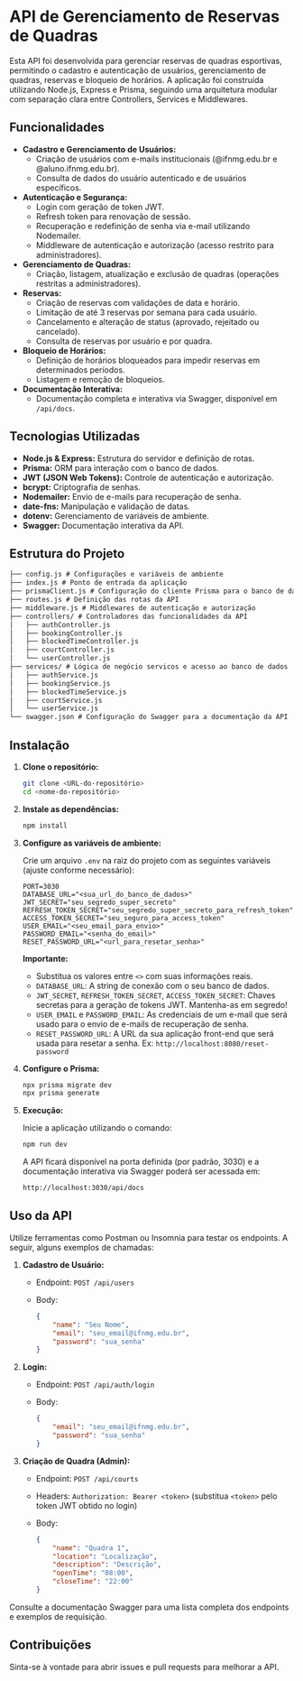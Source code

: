 # API de Gerenciamento de Reservas de Quadras

Esta API foi desenvolvida para gerenciar reservas de quadras esportivas, permitindo o cadastro e autenticação de usuários, gerenciamento de quadras, reservas e bloqueio de horários. A aplicação foi construída utilizando Node.js, Express e Prisma, seguindo uma arquitetura modular com separação clara entre Controllers, Services e Middlewares.

## Funcionalidades

-   **Cadastro e Gerenciamento de Usuários:**
    -   Criação de usuários com e-mails institucionais (@ifnmg.edu.br e @aluno.ifnmg.edu.br).
    -   Consulta de dados do usuário autenticado e de usuários específicos.
-   **Autenticação e Segurança:**
    -   Login com geração de token JWT.
    -   Refresh token para renovação de sessão.
    -   Recuperação e redefinição de senha via e-mail utilizando Nodemailer.
    -   Middleware de autenticação e autorização (acesso restrito para administradores).
-   **Gerenciamento de Quadras:**
    -   Criação, listagem, atualização e exclusão de quadras (operações restritas a administradores).
-   **Reservas:**
    -   Criação de reservas com validações de data e horário.
    -   Limitação de até 3 reservas por semana para cada usuário.
    -   Cancelamento e alteração de status (aprovado, rejeitado ou cancelado).
    -   Consulta de reservas por usuário e por quadra.
-   **Bloqueio de Horários:**
    -   Definição de horários bloqueados para impedir reservas em determinados períodos.
    -   Listagem e remoção de bloqueios.
-   **Documentação Interativa:**
    -   Documentação completa e interativa via Swagger, disponível em `/api/docs`.

## Tecnologias Utilizadas

-   **Node.js & Express:** Estrutura do servidor e definição de rotas.
-   **Prisma:** ORM para interação com o banco de dados.
-   **JWT (JSON Web Tokens):** Controle de autenticação e autorização.
-   **bcrypt:** Criptografia de senhas.
-   **Nodemailer:** Envio de e-mails para recuperação de senha.
-   **date-fns:** Manipulação e validação de datas.
-   **dotenv:** Gerenciamento de variáveis de ambiente.
-   **Swagger:** Documentação interativa da API.

## Estrutura do Projeto

```markdown
├── config.js # Configurações e variáveis de ambiente
├── index.js # Ponto de entrada da aplicação
├── prismaClient.js # Configuração do cliente Prisma para o banco de dados
├── routes.js # Definição das rotas da API
├── middleware.js # Middlewares de autenticação e autorização
├── controllers/ # Controladores das funcionalidades da API
│   ├── authController.js
│   ├── bookingController.js
│   ├── blockedTimeController.js
│   ├── courtController.js
│   └── userController.js
├── services/ # Lógica de negócio servicos e acesso ao banco de dados
│   ├── authService.js
│   ├── bookingService.js
│   ├── blockedTimeService.js
│   ├── courtService.js
│   └── userService.js
└── swagger.json # Configuração do Swagger para a documentação da API
```

## Instalação

1.  **Clone o repositório:**

    ```bash
    git clone <URL-do-repositório>
    cd <nome-do-repositório>
    ```

2.  **Instale as dependências:**

    ```bash
    npm install
    ```

3.  **Configure as variáveis de ambiente:**

    Crie um arquivo `.env` na raiz do projeto com as seguintes variáveis (ajuste conforme necessário):

    ```env
    PORT=3030
    DATABASE_URL="<sua_url_do_banco_de_dados>"
    JWT_SECRET="seu_segredo_super_secreto"
    REFRESH_TOKEN_SECRET="seu_segredo_super_secreto_para_refresh_token"
    ACCESS_TOKEN_SECRET="seu_seguro_para_access_token"
    USER_EMAIL="<seu_email_para_envio>"
    PASSWORD_EMAIL="<senha_do_email>"
    RESET_PASSWORD_URL="<url_para_resetar_senha>"
    ```

    **Importante:**
    *   Substitua os valores entre `<>` com suas informações reais.
    *   `DATABASE_URL`: A string de conexão com o seu banco de dados.
    *   `JWT_SECRET`, `REFRESH_TOKEN_SECRET`, `ACCESS_TOKEN_SECRET`: Chaves secretas para a geração de tokens JWT.  Mantenha-as em segredo!
    *   `USER_EMAIL` e `PASSWORD_EMAIL`: As credenciais de um e-mail que será usado para o envio de e-mails de recuperação de senha.
    *   `RESET_PASSWORD_URL`:  A URL da sua aplicação front-end que será usada para resetar a senha. Ex: `http://localhost:8080/reset-password`

4.  **Configure o Prisma:**

    ```bash
    npx prisma migrate dev
    npx prisma generate
    ```

5.  **Execução:**

    Inicie a aplicação utilizando o comando:

    ```bash
    npm run dev
    ```

    A API ficará disponível na porta definida (por padrão, 3030) e a documentação interativa via Swagger poderá ser acessada em:

    ```bash
    http://localhost:3030/api/docs
    ```

## Uso da API

Utilize ferramentas como Postman ou Insomnia para testar os endpoints. A seguir, alguns exemplos de chamadas:

1.  **Cadastro de Usuário:**

    *   Endpoint: `POST /api/users`
    *   Body:

        ```json
        {
            "name": "Seu Nome",
            "email": "seu_email@ifnmg.edu.br",
            "password": "sua_senha"
        }
        ```

2.  **Login:**

    *   Endpoint: `POST /api/auth/login`
    *   Body:

        ```json
        {
            "email": "seu_email@ifnmg.edu.br",
            "password": "sua_senha"
        }
        ```

3.  **Criação de Quadra (Admin):**

    *   Endpoint: `POST /api/courts`
    *   Headers: `Authorization: Bearer <token>` (substitua `<token>` pelo token JWT obtido no login)
    *   Body:

        ```json
        {
            "name": "Quadra 1",
            "location": "Localização",
            "description": "Descrição",
            "openTime": "08:00",
            "closeTime": "22:00"
        }
        ```

Consulte a documentação Swagger para uma lista completa dos endpoints e exemplos de requisição.

## Contribuições

Sinta-se à vontade para abrir issues e pull requests para melhorar a API.
